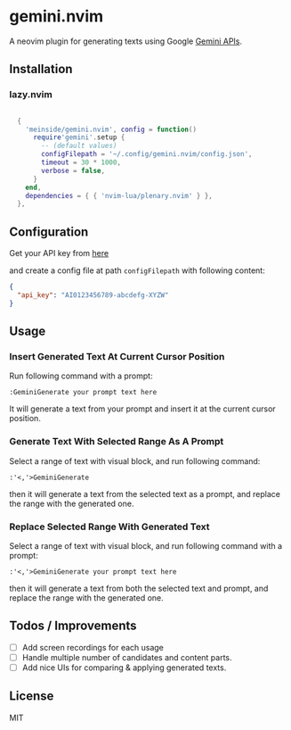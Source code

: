 # gemini.nvim

A neovim plugin for generating texts using Google [Gemini APIs](https://ai.google.dev/tutorials/rest_quickstart).

## Installation

### lazy.nvim

```lua

  {
    'meinside/gemini.nvim', config = function()
      require'gemini'.setup {
        -- (default values)
        configFilepath = '~/.config/gemini.nvim/config.json',
        timeout = 30 * 1000,
        verbose = false,
      }
    end,
    dependencies = { { 'nvim-lua/plenary.nvim' } },
  },

```

## Configuration

Get your API key from [here](https://makersuite.google.com/app/apikey)

and create a config file at path `configFilepath` with following content:

```json
{
  "api_key": "AI0123456789-abcdefg-XYZW"
}
```

## Usage

### Insert Generated Text At Current Cursor Position

Run following command with a prompt:

```
:GeminiGenerate your prompt text here
```

It will generate a text from your prompt and insert it at the current cursor position.

### Generate Text With Selected Range As A Prompt

Select a range of text with visual block, and run following command:

```
:'<,'>GeminiGenerate
```

then it will generate a text from the selected text as a prompt, and replace the range with the generated one.

### Replace Selected Range With Generated Text

Select a range of text with visual block, and run following command with a prompt:

```
:'<,'>GeminiGenerate your prompt text here
```

then it will generate a text from both the selected text and prompt, and replace the range with the generated one.

## Todos / Improvements

- [ ] Add screen recordings for each usage
- [ ] Handle multiple number of candidates and content parts.
- [ ] Add nice UIs for comparing & applying generated texts.

## License

MIT

